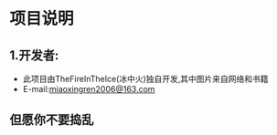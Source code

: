 ﻿# 项目说明
## 1.开发者:
- 此项目由TheFireInTheIce(冰中火)独自开发,其中图片来自网络和书籍
- E-mail:miaoxingren2006@163.com
## 但愿你不要捣乱